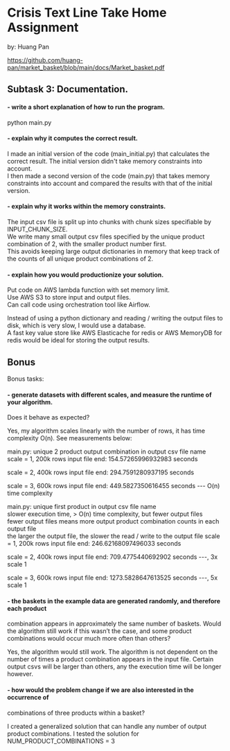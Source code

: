 # Crisis Text Line Take Home Assignment
by: Huang Pan

https://github.com/huang-pan/market_basket/blob/main/docs/Market_basket.pdf

## Subtask 3: Documentation.

#### - write a short explanation of how to run the program.

python main.py

#### - explain why it computes the correct result.

I made an initial version of the code (main_initial.py) that calculates the correct result. The initial version didn't take memory constraints into account.\
I then made a second version of the code (main.py) that takes memory constraints into account and compared the results with that of the initial version.

#### - explain why it works within the memory constraints.

The input csv file is split up into chunks with chunk sizes specifiable by INPUT_CHUNK_SIZE.\
We write many small output csv files specified by the unique product combination of 2, with the smaller product number first.\
   This avoids keeping large output dictionaries in memory that keep track of the counts of all unique product combinations of 2.

#### - explain how you would productionize your solution.

Put code on AWS lambda function with set memory limit.\
Use AWS S3 to store input and output files.\
Can call code using orchestration tool like Airflow.

Instead of using a python dictionary and reading / writing the output files to disk, which is very slow, I would use a database.\
   A fast key value store like AWS Elasticache for redis or AWS MemoryDB for redis would be ideal for storing the output results.

## Bonus

Bonus tasks:

#### - generate datasets with different scales, and measure the runtime of your algorithm.
Does it behave as expected?

Yes, my algorithm scales linearly with the number of rows, it has time complexity O(n). See measurements below:

main.py: unique 2 product output combination in output csv file name\
scale = 1, 200k rows input file
end: 154.57265996932983 seconds

scale = 2, 400k rows input file
end: 294.7591280937195 seconds

scale = 3, 600k rows input file
end: 449.5827350616455 seconds --- O(n) time complexity

main.py: unique first product in output csv file name\
         slower execution time, > O(n) time complexity, but fewer output files\
         fewer output files means more output product combination counts in each output file\
         the larger the output file, the slower the read / write to the output file
scale = 1, 200k rows input file
end: 246.62168097496033 seconds

scale = 2, 400k rows input file
end: 709.4775440692902 seconds ---, 3x scale 1

scale = 3, 600k rows input file
end: 1273.5828647613525 seconds ---, 5x scale 1

#### - the baskets in the example data are generated randomly, and therefore each product
combination appears in approximately the same number of baskets. Would the algorithm
still work if this wasn’t the case, and some product combinations would occur much more
often than others?

Yes, the algorithm would still work. The algorithm is not dependent on the number of times 
a product combination appears in the input file. Certain output csvs will be larger than others,
any the execution time will be longer however.

#### - how would the problem change if we are also interested in the occurrence of
combinations of three products within a basket?

I created a generalized solution that can handle any number of output product combinations.
I tested the solution for NUM_PRODUCT_COMBINATIONS = 3
